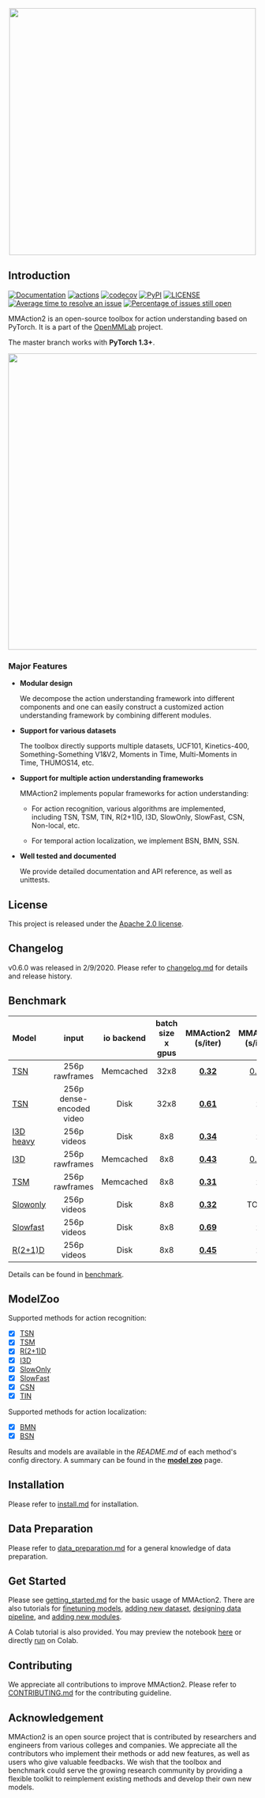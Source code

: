 <div align="center">
  <img src="docs/imgs/mmaction2_logo.png" width="500"/>
</div>

## Introduction

[![Documentation](https://readthedocs.org/projects/mmaction2/badge/?version=latest)](https://mmaction2.readthedocs.io/en/latest/)
[![actions](https://github.com/open-mmlab/mmaction2/workflows/build/badge.svg)](https://github.com/open-mmlab/mmaction2/actions)
[![codecov](https://codecov.io/gh/open-mmlab/mmaction2/branch/master/graph/badge.svg)](https://codecov.io/gh/open-mmlab/mmaction2)
[![PyPI](https://img.shields.io/pypi/v/mmaction2)](https://pypi.org/project/mmaction2/)
[![LICENSE](https://img.shields.io/github/license/open-mmlab/mmaction2.svg)](https://github.com/open-mmlab/mmaction2/blob/master/LICENSE)
[![Average time to resolve an issue](https://isitmaintained.com/badge/resolution/open-mmlab/mmaction2.svg)](https://github.com/open-mmlab/mmaction2/issues)
[![Percentage of issues still open](https://isitmaintained.com/badge/open/open-mmlab/mmaction2.svg)](https://github.com/open-mmlab/mmaction2/issues)


MMAction2 is an open-source toolbox for action understanding based on PyTorch.
It is a part of the [OpenMMLab](http://openmmlab.org/) project.

The master branch works with **PyTorch 1.3+**.

<div align="center">
  <img src="docs/imgs/mmaction2_overview.gif" width="600px"/>
</div>

### Major Features

- **Modular design**

  We decompose the action understanding framework into different components and one can easily construct a customized
  action understanding framework by combining different modules.

- **Support for various datasets**

  The toolbox directly supports multiple datasets, UCF101, Kinetics-400, Something-Something V1&V2, Moments in Time, Multi-Moments in Time, THUMOS14, etc.

- **Support for multiple action understanding frameworks**

  MMAction2 implements popular frameworks for action understanding:

  - For action recognition, various algorithms are implemented, including TSN, TSM, TIN, R(2+1)D, I3D, SlowOnly, SlowFast, CSN, Non-local, etc.

  - For temporal action localization, we implement BSN, BMN, SSN.

- **Well tested and documented**

  We provide detailed documentation and API reference, as well as unittests.

## License

This project is released under the [Apache 2.0 license](LICENSE).

## Changelog

v0.6.0 was released in 2/9/2020. Please refer to [changelog.md](docs/changelog.md) for details and release history.

## Benchmark
| Model  |input| io backend | batch size x gpus | MMAction2 (s/iter) | MMAction (s/iter) | Temporal-Shift-Module (s/iter) | PySlowFast (s/iter) |
| :--- | :---------------:|:---------------:| :---------------:| :---------------:  | :--------------------: | :----------------------------: | :-----------------: |
| [TSN](/configs/recognition/tsn/tsn_r50_1x1x3_100e_kinetics400_rgb.py)| 256p rawframes |Memcached| 32x8|**[0.32](https://openmmlab.oss-accelerate.aliyuncs.com/mmaction/benchmark/recognition/mmaction2/tsn_256p_rawframes_memcahed_32x8.zip)** | [0.38](https://openmmlab.oss-accelerate.aliyuncs.com/mmaction/benchmark/recognition/mmaction/tsn_256p_rawframes_memcached_32x8.zip)| [0.42](https://openmmlab.oss-accelerate.aliyuncs.com/mmaction/benchmark/recognition/temporal_shift_module/tsn_256p_rawframes_memcached_32x8.zip)| x |
| [TSN](/configs/recognition/tsn/tsn_r50_video_1x1x3_100e_kinetics400_rgb.py)| 256p dense-encoded video |Disk| 32x8|**[0.61](https://openmmlab.oss-accelerate.aliyuncs.com/mmaction/benchmark/recognition/mmaction2/tsn_256p_fast_videos_disk_32x8.zip)**| x | x | TODO |
|[I3D heavy](/configs/recognition/i3d/i3d_r50_video_heavy_8x8x1_100e_kinetics400_rgb.py)|256p videos|Disk |8x8| **[0.34](https://openmmlab.oss-accelerate.aliyuncs.com/mmaction/benchmark/recognition/mmaction2/i3d_heavy_256p_videos_disk_8x8.zip)** | x | x | [0.44](https://openmmlab.oss-accelerate.aliyuncs.com/mmaction/benchmark/recognition/pyslowfast/pysf_i3d_r50_8x8_video.log) |
| [I3D](/configs/recognition/i3d/i3d_r50_32x2x1_100e_kinetics400_rgb.py)|256p rawframes|Memcached|8x8| **[0.43](https://openmmlab.oss-accelerate.aliyuncs.com/mmaction/benchmark/recognition/mmaction2/i3d_256p_rawframes_memcahed_8x8.zip)** | [0.56](https://openmmlab.oss-accelerate.aliyuncs.com/mmaction/benchmark/recognition/mmaction/i3d_256p_rawframes_memcached_8x8.zip) | x | x |
| [TSM](/configs/recognition/tsm/tsm_r50_1x1x8_50e_kinetics400_rgb.py) |256p rawframes|Memcached| 8x8|**[0.31](https://openmmlab.oss-accelerate.aliyuncs.com/mmaction/benchmark/recognition/mmaction2/tsm_256p_rawframes_memcahed_8x8.zip)** | x | [0.41](https://openmmlab.oss-accelerate.aliyuncs.com/mmaction/benchmark/recognition/temporal_shift_module/tsm_256p_rawframes_memcached_8x8.zip) | x |
| [Slowonly](/configs/recognition/slowonly/slowonly_r50_video_4x16x1_256e_kinetics400_rgb.py)|256p videos|Disk|8x8 | **[0.32](https://openmmlab.oss-accelerate.aliyuncs.com/mmaction/benchmark/recognition/mmaction2/slowonly_256p_videos_disk_8x8.zip)** | TODO | x | [0.34](https://openmmlab.oss-accelerate.aliyuncs.com/mmaction/benchmark/recognition/pyslowfast/pysf_slowonly_r50_4x16_video.log) |
| [Slowfast](/configs/recognition/slowfast/slowfast_r50_video_4x16x1_256e_kinetics400_rgb.py)|256p videos|Disk|8x8 | **[0.69](https://openmmlab.oss-accelerate.aliyuncs.com/mmaction/benchmark/recognition/mmaction2/slowfast_256p_videos_disk_8x8.zip)** | x | x | [1.04](https://openmmlab.oss-accelerate.aliyuncs.com/mmaction/benchmark/recognition/pyslowfast/pysf_slowfast_r50_4x16_video.log) |
| [R(2+1)D](/configs/recognition/r2plus1d/r2plus1d_r34_video_8x8x1_180e_kinetics400_rgb.py)|256p videos |Disk| 8x8|**[0.45](https://openmmlab.oss-accelerate.aliyuncs.com/mmaction/benchmark/recognition/mmaction2/r2plus1d_256p_videos_disk_8x8.zip)** | x | x | x |

Details can be found in [benchmark](docs/benchmark.md).

## ModelZoo
Supported methods for action recognition:
- [x] [TSN](configs/recognition/tsn/README.md)
- [x] [TSM](configs/recognition/tsm/README.md)
- [x] [R(2+1)D](configs/recognition/r2plus1d/README.md)
- [x] [I3D](configs/recognition/i3d/README.md)
- [x] [SlowOnly](configs/recognition/slowonly/README.md)
- [x] [SlowFast](configs/recognition/slowfast/README.md)
- [x] [CSN](configs/recognition/csn)
- [x] [TIN](configs/recognition/tin)

Supported methods for action localization:
- [x] [BMN](configs/localization/bmn/README.md)
- [x] [BSN](configs/localization/bsn/README.md)

Results and models are available in the *README.md* of each method's config directory.
A summary can be found in the [**model zoo**](https://mmaction2.readthedocs.io/en/latest/modelzoo.html) page.

## Installation

Please refer to [install.md](docs/install.md) for installation.

## Data Preparation

Please refer to [data_preparation.md](docs/data_preparation.md) for a general knowledge of data preparation.

## Get Started

Please see [getting_started.md](docs/getting_started.md) for the basic usage of MMAction2.
There are also tutorials for [finetuning models](docs/tutorials/finetune.md), [adding new dataset](docs/tutorials/new_dataset.md), [designing data pipeline](docs/tutorials/data_pipeline.md), and [adding new modules](docs/tutorials/new_modules.md).

A Colab tutorial is also provided. You may preview the notebook [here](demo/mmaction2_tutorial.ipynb) or directly [run](https://colab.research.google.com/github/open-mmlab/mmaction2/blob/master/demo/mmaction2_tutorial.ipynb) on Colab.

## Contributing

We appreciate all contributions to improve MMAction2. Please refer to [CONTRIBUTING.md](.github/CONTRIBUTING.md) for the contributing guideline.

## Acknowledgement

MMAction2 is an open source project that is contributed by researchers and engineers from various colleges and companies.
We appreciate all the contributors who implement their methods or add new features, as well as users who give valuable feedbacks.
We wish that the toolbox and benchmark could serve the growing research community by providing a flexible toolkit to reimplement existing methods and develop their own new models.
